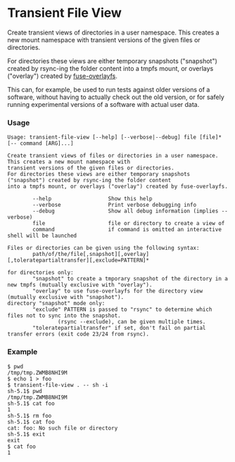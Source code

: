 # Transient File View
Create transient views of directories in a user namespace. This creates a new mount namespace with transient versions of the given files or directories.

For directories these views are either temporary snapshots ("snapshot") created by rsync-ing the folder content into a tmpfs mount, or overlays ("overlay") created by [fuse-overlayfs](https://github.com/containers/fuse-overlayfs).

This can, for example, be used to run tests against older versions of a software, without having to actually check out the old version, or for safely running experimental versions of a software with actual user data.

### Usage

```
Usage: transient-file-view [--help] [--verbose|--debug] file [file]* [-- command [ARG]...]

Create transient views of files or directories in a user namespace. This creates a new mount namespace with
transient versions of the given files or directories.
For directories these views are either temporary snapshots ("snapshot") created by rsync-ing the folder content
into a tmpfs mount, or overlays ("overlay") created by fuse-overlayfs.

        --help                  Show this help
        --verbose               Print verbose debugging info
        --debug                 Show all debug information (implies --verbose)
        file                    file or directory to create a view of
        command                 if command is omitted an interactive shell will be launched

Files or directories can be given using the following syntax:
        path/of/the/file[,snapshot][,overlay][,toleratepartialtransfer][,exclude=PATTERN]*

for directories only:
        "snapshot" to create a tmporary snapshot of the directory in a new tmpfs (mutually exclusive with "overlay").
        "overlay" to use fuse-overlayfs for the directory view (mutually exclusive with "snapshot").
directory "snapshot" mode only:
        "exclude" PATTERN is passed to "rsync" to determine which files not to sync into the snapshot.
                (rsync --exclude), can be given multiple times.
        "toleratepartialtransfer" if set, don't fail on partial transfer errors (exit code 23/24 from rsync).
```

### Example
```
$ pwd
/tmp/tmp.ZWMB8NHI9M
$ echo 1 > foo
$ transient-file-view . -- sh -i
sh-5.1$ pwd
/tmp/tmp.ZWMB8NHI9M
sh-5.1$ cat foo
1
sh-5.1$ rm foo
sh-5.1$ cat foo
cat: foo: No such file or directory
sh-5.1$ exit
exit
$ cat foo
1

```
